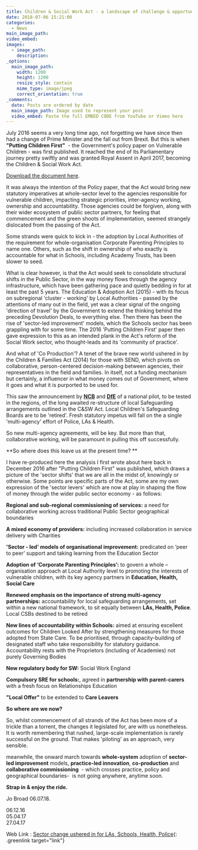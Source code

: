 ```yaml
---
title: Children & Social Work Act - a landscape of challenge & opportunity
date: 2018-07-06 15:21:00
categories:
  - News
main_image_path:
video_embed:
images:
  - image_path:
    description:
_options:
  main_image_path:
    width: 1200
    height: 1200
    resize_style: contain
    mime_type: image/jpeg
    correct_orientation: true
_comments:
  date: Posts are ordered by date
  main_image_path: Image used to represent your post
  video_embed: Paste the full EMBED CODE from YouTube or Vimeo here
---
```


July 2016 seems a very long time ago, not forgetting we have since then had a change of Prime Minister and the fall out from Brexit. But this is when **"Putting Children First"**&nbsp; - the Government's policy paper on Vulnerable Children - was first published. It reached the end of its Parliamentary journey pretty swiftly and was granted Royal Assent in April 2017, becoming the Children & Social Work Act. <!--base32-c9gq6t9k68pp6eb7e4v78ebb6rw70w1retnpgt9memvkgt9hchhkjtvh6tu3jutp70pp4rbkcmtk4-base32-->

[Download the document here](/CreativeLearningHubs_Future&amp;Feasibility_Kindle_18406Web.pdf).

It was always the intention of the Policy paper, that the Act would bring new statutory imperatives at whole-sector level to the agencies responsible for vulnerable children, impacting strategic priorities, inter-agency working, ownership and accountability. Those agencies could be forgiven, along with their wider ecosystem of public sector partners, for feeling that commencement and the green shoots of implementation, seemed strangely dislocated from the passing of the Act.&nbsp;

Some strands were quick to kick in - the adoption by Local Authorities of the requirement for whole-organisation Corporate Parenting Principles to name one. Others, such as the shift in ownership of who exactly is accountable for what in Schools, including Academy Trusts, has been slower to seed.

What is clear however, is that the Act would seek to consolidate structural shifts in the Public Sector, in the way money flows through the agency infrastructure, which have been gathering pace and quietly bedding in for at least the past 5 years. The Education & Adoption Act (2015) - with its focus on subregional 'cluster - working' by Local Authorities - passed by the attentions of many out in the field, yet was a clear signal of the ongoing 'direction of travel' by the Government to extend the thinking behind the preceding Devolution Deals, to everything else. Then there has been the rise of 'sector-led improvement' models, which the Schools sector has been grappling with for some time. The 2016 'Putting Children First' paper then gave expression to this as an intended plank in the Act's reform of the Social Work sector, who thought-leads and its 'community of practice'.

And what of 'Co Production'? A tenet of the brave new world ushered in by the Children & Families Act (2014) for those with SEND, which pivots on collaborative, person-centered decision-making between agencies, their representatives in the field and families. In itself, not a funding mechanism but certainly, a influencer in what money comes out of Government, where it goes and what it is purported to be used for.

This saw the announcement by **[NCB](https://www.ncb.org.uk/news-opinion/news-highlights/ncb-lead-development-new-approaches-safeguarding)** and **[DfE](https://www.gov.uk/government/publications/working-together-to-safeguard-children--2)** of a national pilot, to be tested in the regions, of the long awaited re-structure of local Safeguarding arrangements outlined in the C&SW Act. Local Children's Safeguarding Boards are to be 'retired'. Fresh statutory impetus will fall on the a single 'multi-agency' effort of Police, LAs & Health.

So new multi-agency agreements, will be key. But more than that, collaborative working, will be paramount in pulling this off successfully.

**So where does this leave us at the present time? **

I have re-produced here the analysis I first wrote about here back in December 2016 after "Putting Children First" was published, which draws a picture of the 'sector shifts' that we are all in the midst of, knowingly or otherwise. Some points are specific parts of the Act, some are my own expression of the 'sector levers' which are now at play in shaping the flow of money through the wider public sector economy - as follows:

**Regional and sub-regional commissioning of services:** a need for collaborative working across traditional Public Sector geographical boundaries

**A mixed economy of providers:** including increased collaboration in service delivery with Charities

**'Sector - led' models of organisational improvement:** predicated on ‘peer to peer’ support and taking learning from the Education Sector

**Adoption of ‘Corporate Parenting Principles’:** to govern a whole – organisation approach at Local Authority level to promoting the interests of vulnerable children, with its key agency partners in **Education, Health, Social Care**

**Renewed emphasis on the importance of strong multi-agency partnerships:** accountability for local safeguarding arrangements, set within a new national framework, to sit equally between **LAs, Health, Police**. Local CSBs destined to be retired

**New lines of accountability within Schools:** aimed at ensuring excellent outcomes for Children Looked After by strengthening measures for those adopted from State Care. To be prioritised, through capacity-building of designated staff who take responsibility for statutory guidance. Accountability rests with the Proprietors (including of Academies) not purely Governing Bodies&nbsp;

**New regulatory body for SW:** Social Work England

**Compulsory SRE for schools:**, agreed in **partnership with parent-carers** with a fresh focus on Relationships Education

**"Local Offer"** to be extended to **Care Leavers**

**So where are we now?**

So, whilst commencement of all strands of the Act has been more of a trickle than a torrent, the changes it legislated for, are with us nonetheless. It is worth remembering that rushed, large-scale implementation is rarely successful on the ground. That makes 'piloting' as an approach, very sensible.

meanwhile, the onward march towards **whole-system** adoption of **sector-led improvement** models, **practice-led innovation**, **co-production** and **collaborative commissioning**&nbsp; - which crosses practice, policy and geographical boundaries- &nbsp;is not going anywhere, anytime soon.

**Strap in & enjoy the ride.**

Jo Broad 06.07.18.

06.12.16<br>05.04.17<br>27.04.17

Web Link : [Sector change ushered in for LAs, Schools, Health, Police](http://www.communitycare.co.uk/2017/04/28/children-social-work-act-2017-social-work-reforms-become-law/){: .greenlink target="link"}